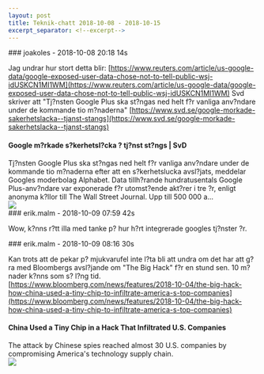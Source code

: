 ```yaml
---
layout: post
title: Teknik-chatt 2018-10-08 - 2018-10-15
excerpt_separator: <!--excerpt-->
---
```

<section class="message" markdown="1">
### joakoles - 2018-10-08 20:18 14s

Jag undrar hur stort detta blir: [https://www.reuters.com/article/us-google-data/google-exposed-user-data-chose-not-to-tell-public-wsj-idUSKCN1MI1WM](https://www.reuters.com/article/us-google-data/google-exposed-user-data-chose-not-to-tell-public-wsj-idUSKCN1MI1WM)
Svd skriver att "Tj?nsten Google Plus ska st?ngas ned helt f?r vanliga anv?ndare under de kommande tio m?naderna" [https://www.svd.se/google-morkade-sakerhetslacka--tjanst-stangs](https://www.svd.se/google-morkade-sakerhetslacka--tjanst-stangs)

<div class="attachment"><h4>Google m?rkade s?kerhetsl?cka ? tj?nst st?ngs | SvD</h4><div class="text">Tj?nsten Google Plus ska st?ngas ned helt f?r vanliga anv?ndare under de kommande tio m?naderna efter att en s?kerhetslucka avsl?jats, meddelar Googles moderbolag Alphabet. Data tillh?rande hundratusentals Google Plus-anv?ndare var exponerade f?r utomst?ende akt?rer i tre ?r, enligt anonyma k?llor till The Wall Street Journal. Upp till 500 000 a...</div>
<a href="https://www.svd.se/google-morkade-sakerhetslacka--tjanst-stangs"><div class="linkdiv"><img src="/assets/blogAssets/Google m?rkade s?kerhetsl?cka ? tj?nst st?ngs | SvD" fallback="Google m?rkade s?kerhetsl?cka ? tj?nst st?ngs | SvD"/></div></a></div>
    
</section>
<section class="message" markdown="1">
### erik.malm - 2018-10-09 07:59 42s

Wow, k?nns r?tt illa med tanke p? hur h?rt integrerade googles tj?nster ?r. 
</section>
<section class="message" markdown="1">
### erik.malm - 2018-10-09 08:16 30s

Kan trots att de pekar p? mjukvarufel inte l?ta bli att undra om det har att g?ra med Bloombergs avsl?jande om "The Big Hack" f?r en stund sen. 10 m?nader k?nns som s? l?ng tid.
[https://www.bloomberg.com/news/features/2018-10-04/the-big-hack-how-china-used-a-tiny-chip-to-infiltrate-america-s-top-companies](https://www.bloomberg.com/news/features/2018-10-04/the-big-hack-how-china-used-a-tiny-chip-to-infiltrate-america-s-top-companies)

<div class="attachment"><h4>China Used a Tiny Chip in a Hack That Infiltrated U.S. Companies</h4><div class="text">The attack by Chinese spies reached almost 30 U.S. companies by compromising America's technology supply chain.</div>
<a href="https://www.bloomberg.com/news/features/2018-10-04/the-big-hack-how-china-used-a-tiny-chip-to-infiltrate-america-s-top-companies"><img src="https://assets.bwbx.io/images/users/iqjWHBFdfxIU/iYwG7OqyKvGs/v0/1200x630.jpg" fallback="China Used a Tiny Chip in a Hack That Infiltrated U.S. Companies"/></a></div>
    

<!--excerpt-->
</section>
